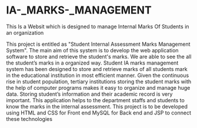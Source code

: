 # IA-_MARKS-_MANAGEMENT
This Is a Websit which is designed to manage Internal Marks Of Students in an organization

This project is entitled as "Student Internal Assessment Marks Management System". 
The main aim of this system is to develop the web application software to store and retrieve the student's marks.
We are able to see the all the student’s marks in a organized way. 
Student IA marks management system has been designed to store and retrieve marks of all students mark in the educational institution in most efficient manner. 
Given the continuous rise in student population, tertiary institutions storing the student marks with the help of computer programs makes it easy to organize and manage huge data. 
Storing student’s information and their academic record is very important.
This application helps to the department staffs and students to know the marks in the internal assessment. This project is to be developed using HTML and CSS for Front end MySQL for Back end and JSP to connect these technologies
